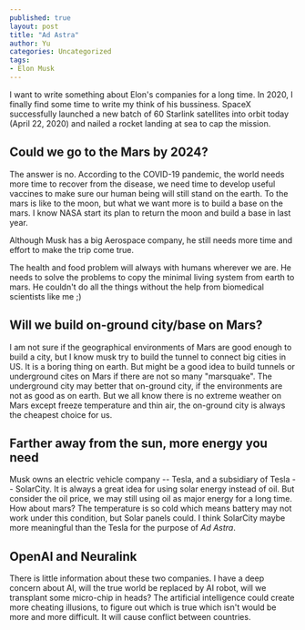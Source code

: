 ```yaml
---
published: true
layout: post
title: "Ad Astra"
author: Yu
categories: Uncategorized
tags:
- Elon Musk
---
```


I want to write something about Elon's companies for a long time. In 2020, I finally find some time to write my think of his bussiness. SpaceX successfully launched a new batch of 60 Starlink satellites into orbit today (April 22, 2020) and nailed a rocket landing at sea to cap the mission. 

## Could we go to the Mars by 2024? 

The answer is no. According to the COVID-19 pandemic, the world needs more time to recover from the disease, we need time to develop useful vaccines to make sure our human being will still stand on the earth. To the mars is like to the moon, but what we want more is to build a base on the mars. I know NASA start its plan to return the moon and build a base in last year.

Although Musk has a big Aerospace company, he still needs more time and effort to make the trip come true. 

The health and food problem will always with humans wherever we are.
He needs to solve the problems to copy the minimal living system from earth to mars. He couldn't do all the things without the help from biomedical scientists like me ;)

## Will we build on-ground city/base on Mars?

I am not sure if the geographical environments of Mars are good enough to build a city, but I know musk try to build the tunnel to connect big cities in US. It is a boring thing on earth. But might be a good idea to build tunnels or underground cites on Mars if there are not so many "marsquake". The underground city may better that on-ground city,  if the environments are not as good as on earth. But we all know there is no extreme weather on Mars except freeze temperature and thin air, the on-ground city is always the cheapest choice for us.

## Farther away from the sun, more energy you need 

Musk owns an electric vehicle company -- Tesla, and a subsidiary of Tesla -- SolarCity. It is always a great idea for using solar energy instead of oil. But consider the oil price, we may still using oil as major energy for a long time. How about mars? The temperature is so cold which means battery may not work under this condition, but Solar panels could. I think SolarCity maybe more meaningful than the Tesla for the purpose of *Ad Astra*.

## OpenAI and Neuralink

There is little information about these two companies. I have a deep concern about AI, will the true world be replaced by AI robot, will we transplant some micro-chip in heads? The artificial intelligence could create more cheating illusions, to figure out which is true which isn't would be more and more difficult. It will cause conflict between countries.


